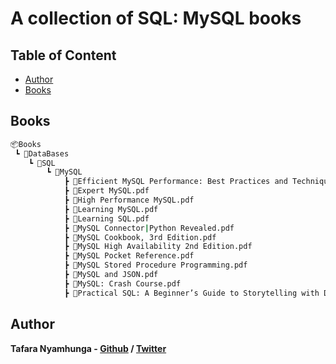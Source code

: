 # A collection of SQL: MySQL books

## Table of Content

* [Author](#author)
* [Books](#books)

## Books

```bash
📦Books
 ┗ 📂DataBases
    ┗ 📂SQL
        ┗ 📂MySQL
            ┣ 📜Efficient MySQL Performance: Best Practices and Techniques.pdf
            ┣ 📜Expert MySQL.pdf
            ┣ 📜High Performance MySQL.pdf
            ┣ 📜Learning MySQL.pdf
            ┣ 📜Learning SQL.pdf
            ┣ 📜MySQL Connector|Python Revealed.pdf
            ┣ 📜MySQL Cookbook, 3rd Edition.pdf
            ┣ 📜MySQL High Availability 2nd Edition.pdf
            ┣ 📜MySQL Pocket Reference.pdf
            ┣ 📜MySQL Stored Procedure Programming.pdf
            ┣ 📜MySQL and JSON.pdf
            ┣ 📜MySQL: Crash Course.pdf
            ┣ 📜Practical SQL: A Beginner’s Guide to Storytelling with Data.pdf
```

## Author

**Tafara Nyamhunga  - [Github](https://github.com/tafara-n) / [Twitter](https://twitter.com/tafaranyamhunga)**
